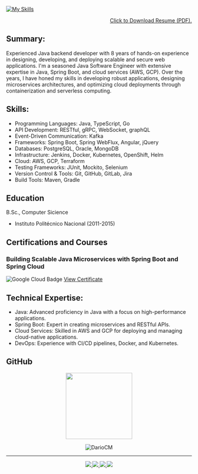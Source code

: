 [![My Skills](https://skillicons.dev/icons?i=go,java,spring,kafka,docker,kubernetes,gradle,gcp,aws&theme=dark)](https://skillicons.dev)

<p align="right">
<a href="Resume-Carlos-Dario-Castaneda-Mendoza.pdf" class="button" download>Click to Download Resume (PDF).</a>
</p>

## Summary:
Experienced Java backend developer with 8 years of hands-on experience in designing, developing, and deploying scalable and secure web applications. I'm a seasoned Java Software Engineer with extensive expertise in Java, Spring Boot, and cloud services (AWS, GCP). Over the years, I have honed my skills in developing robust applications, designing microservices architectures, and optimizing cloud deployments through containerization and serverless computing.

## Skills:
- Programming Languages: Java, TypeScript, Go
- API Development: RESTful, gRPC, WebSocket, graphQL
- Event-Driven Communication: Kafka
- Frameworks: Spring Boot, Spring WebFlux, Angular, jQuery
- Databases: PostgreSQL, Oracle, MongoDB
- Infrastructure: Jenkins, Docker, Kubernetes, OpenShift, Helm
- Cloud: AWS, GCP, Terraform
- Testing Frameworks: JUnit, Mockito, Selenium
- Version Control & Tools: Git, GitHub, GitLab, Jira
- Build Tools: Maven, Gradle

## Education			        		
B.Sc., Computer Sicience
- Instituto Politécnico Nacional (2011-2015)

## Certifications and Courses 
### Building Scalable Java Microservices with Spring Boot and Spring Cloud
![Google Cloud Badge](https://www.cloudskillsboost.google/public_profiles/9f9df24e-f0e3-44ca-ba00-58a21c93a8b2/badges/9832641)
[View Certificate](https://www.cloudskillsboost.google/public_profiles/9f9df24e-f0e3-44ca-ba00-58a21c93a8b2/badges/9832641)

## Technical Expertise:
- Java: Advanced proficiency in Java with a focus on high-performance applications.
- Spring Boot: Expert in creating microservices and RESTful APIs.
- Cloud Services: Skilled in AWS and GCP for deploying and managing cloud-native applications.
- DevOps: Experience with CI/CD pipelines, Docker, and Kubernetes.

## GitHub
<p align="center">
<a href="https://github.com/DarioCM">
  <img height="180em" src="https://github-readme-stats-eight-theta.vercel.app/api/top-langs/?username=DarioCM&layout=compact&langs_count=8&theme=nord"/>
</a>
</p>
<p align="center"> <img src="https://komarev.com/ghpvc/?username=DarioCM&label=Profile%20views&color=0e75b6&style=flat" alt="DarioCM" /> </p>


<hr>

<div class="footer border-top border-gray-light mt-5 pt-3 text-right text-gray" id="badges" align="center"><small>
  <a href="https://www.linkedin.com/in/carlos-dario-castaneda-mendoza/">
    <img src="https://img.shields.io/badge/Linkedin-0077B5?style=for-the-badge&logo=Linkedin&logoColor=ffffff">
  </a>
  <a href="mailto:dario20049@gmail.com">
    <img src="https://img.shields.io/badge/Gmail-D44638?style=for-the-badge&logo=gmail&logoColor=ffffff">
  </a>
  <a href="https://medium.com/@dario_85947">
    <img src="https://img.shields.io/badge/Medium-000000?style=for-the-badge&logo=Medium">
  </a>
  <a href="https://leetcode.com/u/DarioCM/">
    <img src="https://img.shields.io/badge/LeetCode-000000?style=for-the-badge&logo=LeetCode&logoColor=#d16c06">
  </a>
  <!-- 
  <a href="https://wa.me/525585324557" title="Whatsapp">
    <img alt="whatsapp"  src="https://img.shields.io/badge/WhatsApp-25D366?style=for-the-badge&logo=whatsapp&logoColor=white" />
  </a>
  -->
  <!-- <a href="https://github.com/DarioCM/">
    <img src="https://img.shields.io/badge/GitHub-000000?style=for-the-badge&logo=GitHub&logoColor=#d16c06">
  </a> -->
</small>
</div>


